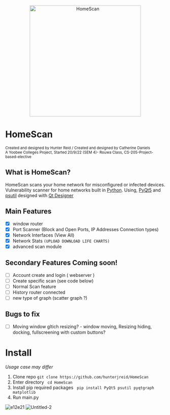   
     
<p align="center"><br>
  <img width="350px" src="https://user-images.githubusercontent.com/62681404/191140983-4e4e9a96-bd8a-4ee9-a5ba-532f5b73a4c2.png" alt="HomeScan"/>
</p>

# HomeScan
<sub>Created and designed by Hunter Reid / Created and designed by Catherine Daniels</sub>  
<sub>A Yoobee Colleges Project, Started 20/9/22 (SEM 4)- Rouwa Class, CS-205-Project-based-elective</sub>  

## What is HomeScan?
HomeScan scans your home network for misconfigured or infected devices. Vulnerability scanner for home networks built in [Python](https://www.python.org/). Using, [PyQt5](https://doc.qt.io/qtforpython/) and [psutil](https://psutil.readthedocs.io/en/latest/) designed with [Qt Designer](https://build-system.fman.io/qt-designer-download) 

## Main Features  
- [x] window router
- [x] Port Scanner (Block and Open Ports, IP Addresses Connection types)
- [x] Network Interfaces (View All)
- [x] Network Stats `(UPLOAD DOWNLOAD LIFE CHARTS)`
- [x] advanced scan module

## Secondary Features Coming soon!
- [ ] Account create and login ( webserver )
- [ ] Create specific scan (see code below)
- [ ] Normal Scan feature
- [ ] History router connected
- [ ] new type of graph (scatter graph ?)

## Bugs to fix
- [ ] Moving window gltich resizing? - window moving,  Resizing hiding, docking, fullscreening with custom buttons?  

# Install
<i>Usage case may differ</i>
1. Clone repo ```git clone https://github.com/hunterjreid/HomeScan```
2. Enter directory ``` cd HomeScan```
3. Install pip required packages ``` pip install PyQt5 psutil pyqtgraph matplotlib```
4. Run main.py

![e12e21](https://user-images.githubusercontent.com/62681404/198426104-c007fa2e-f2ad-4fc0-ba7c-7bb13846dd61.png)
![Untitled-2](https://user-images.githubusercontent.com/62681404/199856784-81575e7f-9a8f-44e4-9add-6804bc56f9fc.png)